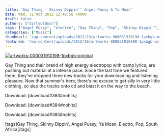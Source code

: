 ```yaml
---
title: 'Gay Thing - Skinny Dippin'' Angel Pussy & Ya Moan'
date: Wed, 31 Oct 2012 12:49:58 +0000
draft: false
authors: ["dirtyoldman"]
tags: ["Angel Pussy", "electro", "Gay Thing", "Pop", "Skinny Dippin'", "south africa", "Ya Moan"]
categories: ["Music"]
thumbnail: '/wp-content/uploads/2012/10/artworks-000031910198-1pxbgb-original-150x150.jpg'
featured: '/wp-content/uploads/2012/10/artworks-000031910198-1pxbgb-original-304x190.jpg'
---
```


[![](/wp-content/uploads/2012/10/artworks-000031910198-1pxbgb-original-e1351686048645.jpg "artworks-000031910198-1pxbgb-original")](/2012/10/31/gay-thing-skinny-dippin-angel-pussy-ya-moan/artworks-000031910198-1pxbgb-original/)

Gay Thing and their brand of high energy electropop with camp lyrics, are pushing out material at a intense pace. Since the last time we featured them, they've dropped three new tracks for your downloading and listening pleasure. Now that summer's here, there's no excuse to get silly in very little clothing, so slap the tracks onto cd and blast it on the way to the beach.

Download: \[download#383#nohits\]

Download: \[download#384#nohits\]

Download: \[download#385#nohits\]

\[tags\]Gay Thing, Skinny Dippin', Angel Pussy, Ya Moan, Electro, Pop, South Africa\[/tags\]